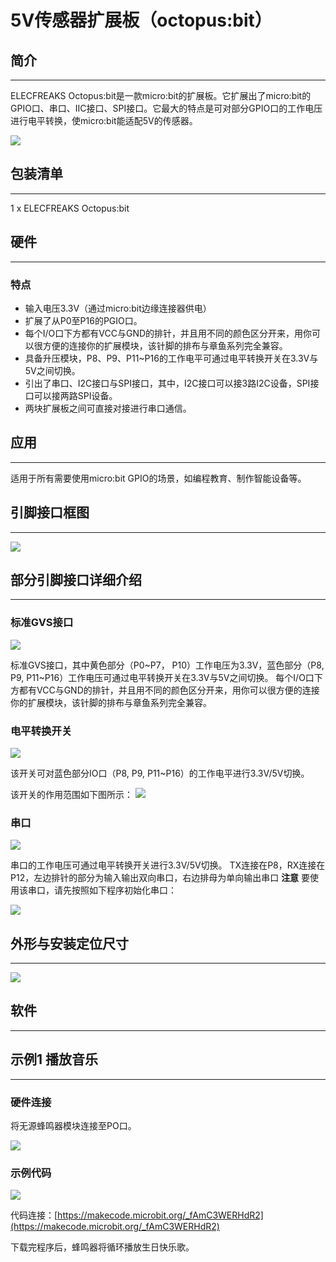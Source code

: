 # 5V传感器扩展板（octopus:bit）

## 简介  
---

ELECFREAKS Octopus:bit是一款micro:bit的扩展板。它扩展出了micro:bit的GPIO口、串口、IIC接口、SPI接口。它最大的特点是可对部分GPIO口的工作电压进行电平转换，使micro:bit能适配5V的传感器。

![](./images/wcgxnG0.png)


## 包装清单  
---

1 x ELECFREAKS Octopus:bit  


## 硬件  
---

### 特点  

- 输入电压3.3V（通过micro:bit边缘连接器供电）  
- 扩展了从P0至P16的PGIO口。  
- 每个I/O口下方都有VCC与GND的排针，并且用不同的颜色区分开来，用你可以很方便的连接你的扩展模块，该针脚的排布与章鱼系列完全兼容。  
- 具备升压模块，P8、P9、P11~P16的工作电平可通过电平转换开关在3.3V与5V之间切换。  
- 引出了串口、I2C接口与SPI接口，其中，I2C接口可以接3路I2C设备，SPI接口可以接两路SPI设备。  
- 两块扩展板之间可直接对接进行串口通信。  


## 应用  
---

适用于所有需要使用micro:bit GPIO的场景，如编程教育、制作智能设备等。  


## 引脚接口框图  
---

![](./images/wCWdoag.jpg)


## 部分引脚接口详细介绍
---

### 标准GVS接口

![](./images/gk3dN4E.png)

标准GVS接口，其中黄色部分（P0~P7， P10）工作电压为3.3V，蓝色部分（P8, P9, P11~P16）工作电压可通过电平转换开关在3.3V与5V之间切换。
每个I/O口下方都有VCC与GND的排针，并且用不同的颜色区分开来，用你可以很方便的连接你的扩展模块，该针脚的排布与章鱼系列完全兼容。

### 电平转换开关

![](./images/JoxT6k2.png)

该开关可对蓝色部分IO口（P8, P9, P11~P16）的工作电平进行3.3V/5V切换。

该开关的作用范围如下图所示： 
![](./images/GHPffMl.png)

### 串口

![](./images/8aVYsja.png)

串口的工作电压可通过电平转换开关进行3.3V/5V切换。
TX连接在P8，RX连接在P12，左边排针的部分为输入输出双向串口，右边排母为单向输出串口
**注意** 要使用该串口，请先按照如下程序初始化串口：

![](./images/1gnuYd5.png)

## 外形与安装定位尺寸
---

![](./images/ZYrWREG.jpg)


## 软件
---

## 示例1 播放音乐
---

### 硬件连接

将无源蜂鸣器模块连接至PO口。

![](./images/Zc6ChwR.jpg)

### 示例代码  

![](./images/0MBprkk.png)

代码连接：[https://makecode.microbit.org/_fAmC3WERHdR2](https://makecode.microbit.org/_fAmC3WERHdR2)  

下载完程序后，蜂鸣器将循环播放生日快乐歌。




